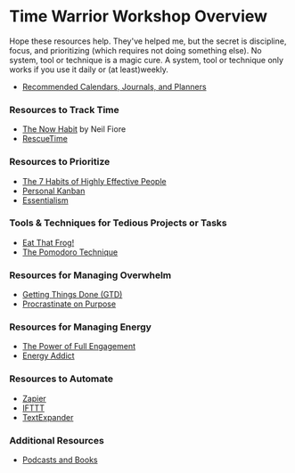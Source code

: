 # Time Warrior Workshop Overview


Hope these resources help. They've helped me, but the secret is discipline, focus, and prioritizing (which requires not doing something else). No system, tool or technique is a magic cure. A system, tool or technique only works if you use it daily or (at least)weekly.

* [Recommended Calendars, Journals, and Planners](cals_journals_and_planners.md)

### Resources to Track Time

* [The Now Habit](now.md) by Neil Fiore
* [RescueTime](rescuetime.md)

### Resources to Prioritize

* [The 7 Habits of Highly Effective People](habits.md) 
* [Personal Kanban](kanban.md) 
* [Essentialism](essentialism.md) 

### Tools &amp; Techniques for Tedious Projects or Tasks

* [Eat That Frog!](frog.md)
* [The Pomodoro Technique](pomodoro.md) 

### Resources for Managing Overwhelm

* [Getting Things Done (GTD)](GTD.md)
* [Procrastinate on Purpose](procrastinate.md) 

### Resources for Managing Energy

* [The Power of Full Engagement](energy.md) 
* [Energy Addict](energyaddict.md)

### Resources to Automate

* [Zapier](zapier.md)
* [IFTTT](ifttt.md)
* [TextExpander](textexpander.md) 

### Additional Resources
* [Podcasts and Books](additional.md)

